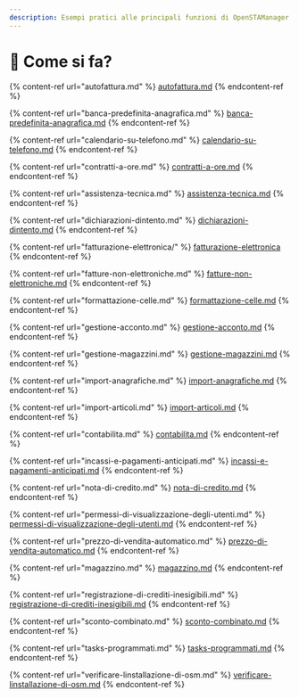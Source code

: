 ```yaml
---
description: Esempi pratici alle principali funzioni di OpenSTAManager
---
```


# 🔮 Come si fa?

{% content-ref url="autofattura.md" %}
[autofattura.md](autofattura.md)
{% endcontent-ref %}

{% content-ref url="banca-predefinita-anagrafica.md" %}
[banca-predefinita-anagrafica.md](banca-predefinita-anagrafica.md)
{% endcontent-ref %}

{% content-ref url="calendario-su-telefono.md" %}
[calendario-su-telefono.md](calendario-su-telefono.md)
{% endcontent-ref %}

{% content-ref url="contratti-a-ore.md" %}
[contratti-a-ore.md](contratti-a-ore.md)
{% endcontent-ref %}

{% content-ref url="assistenza-tecnica.md" %}
[assistenza-tecnica.md](assistenza-tecnica.md)
{% endcontent-ref %}

{% content-ref url="dichiarazioni-dintento.md" %}
[dichiarazioni-dintento.md](dichiarazioni-dintento.md)
{% endcontent-ref %}

{% content-ref url="fatturazione-elettronica/" %}
[fatturazione-elettronica](fatturazione-elettronica/)
{% endcontent-ref %}

{% content-ref url="fatture-non-elettroniche.md" %}
[fatture-non-elettroniche.md](fatture-non-elettroniche.md)
{% endcontent-ref %}

{% content-ref url="formattazione-celle.md" %}
[formattazione-celle.md](formattazione-celle.md)
{% endcontent-ref %}

{% content-ref url="gestione-acconto.md" %}
[gestione-acconto.md](gestione-acconto.md)
{% endcontent-ref %}

{% content-ref url="gestione-magazzini.md" %}
[gestione-magazzini.md](gestione-magazzini.md)
{% endcontent-ref %}

{% content-ref url="import-anagrafiche.md" %}
[import-anagrafiche.md](import-anagrafiche.md)
{% endcontent-ref %}

{% content-ref url="import-articoli.md" %}
[import-articoli.md](import-articoli.md)
{% endcontent-ref %}

{% content-ref url="contabilita.md" %}
[contabilita.md](contabilita.md)
{% endcontent-ref %}

{% content-ref url="incassi-e-pagamenti-anticipati.md" %}
[incassi-e-pagamenti-anticipati.md](incassi-e-pagamenti-anticipati.md)
{% endcontent-ref %}

{% content-ref url="nota-di-credito.md" %}
[nota-di-credito.md](nota-di-credito.md)
{% endcontent-ref %}

{% content-ref url="permessi-di-visualizzazione-degli-utenti.md" %}
[permessi-di-visualizzazione-degli-utenti.md](permessi-di-visualizzazione-degli-utenti.md)
{% endcontent-ref %}

{% content-ref url="prezzo-di-vendita-automatico.md" %}
[prezzo-di-vendita-automatico.md](prezzo-di-vendita-automatico.md)
{% endcontent-ref %}

{% content-ref url="magazzino.md" %}
[magazzino.md](magazzino.md)
{% endcontent-ref %}

{% content-ref url="registrazione-di-crediti-inesigibili.md" %}
[registrazione-di-crediti-inesigibili.md](registrazione-di-crediti-inesigibili.md)
{% endcontent-ref %}

{% content-ref url="sconto-combinato.md" %}
[sconto-combinato.md](sconto-combinato.md)
{% endcontent-ref %}

{% content-ref url="tasks-programmati.md" %}
[tasks-programmati.md](tasks-programmati.md)
{% endcontent-ref %}

{% content-ref url="verificare-linstallazione-di-osm.md" %}
[verificare-linstallazione-di-osm.md](verificare-linstallazione-di-osm.md)
{% endcontent-ref %}
